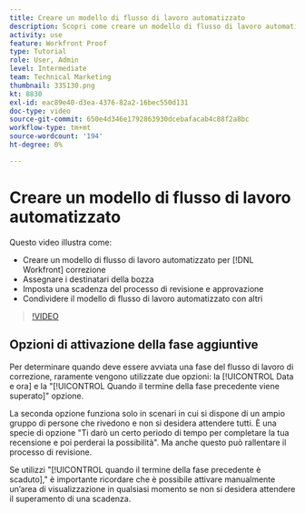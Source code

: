 ```yaml
---
title: Creare un modello di flusso di lavoro automatizzato
description: Scopri come creare un modello di flusso di lavoro automatizzato assegnando i destinatari della bozza e impostando le scadenze della bozza. Quindi condividi il modello con altri utenti.
activity: use
feature: Workfront Proof
type: Tutorial
role: User, Admin
level: Intermediate
team: Technical Marketing
thumbnail: 335130.png
kt: 8830
exl-id: eac89e40-d3ea-4376-82a2-16bec550d131
doc-type: video
source-git-commit: 650e4d346e1792863930dcebafacab4c88f2a8bc
workflow-type: tm+mt
source-wordcount: '194'
ht-degree: 0%

---
```


# Creare un modello di flusso di lavoro automatizzato

Questo video illustra come:

* Creare un modello di flusso di lavoro automatizzato per [!DNL  Workfront] correzione
* Assegnare i destinatari della bozza
* Imposta una scadenza del processo di revisione e approvazione
* Condividere il modello di flusso di lavoro automatizzato con altri

>[!VIDEO](https://video.tv.adobe.com/v/335130/?quality=12&learn=on)

## Opzioni di attivazione della fase aggiuntive

Per determinare quando deve essere avviata una fase del flusso di lavoro di correzione, raramente vengono utilizzate due opzioni: la [!UICONTROL Data e ora] e la &quot;[!UICONTROL Quando il termine della fase precedente viene superato]&quot; opzione.

La seconda opzione funziona solo in scenari in cui si dispone di un ampio gruppo di persone che rivedono e non si desidera attendere tutti. È una specie di opzione &quot;Ti darò un certo periodo di tempo per completare la tua recensione e poi perderai la possibilità&quot;. Ma anche questo può rallentare il processo di revisione.

Se utilizzi &quot;[!UICONTROL quando il termine della fase precedente è scaduto],&quot; è importante ricordare che è possibile attivare manualmente un’area di visualizzazione in qualsiasi momento se non si desidera attendere il superamento di una scadenza.

<!--
Lean More URLs
-->
